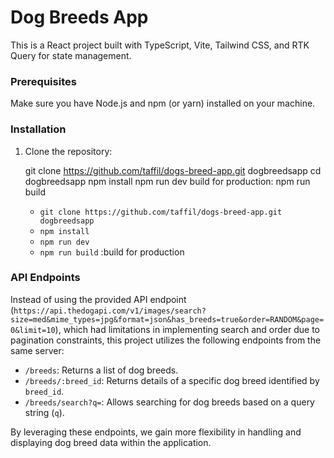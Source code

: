 # Dog Breeds App

This is a React project built with TypeScript, Vite, Tailwind CSS, and RTK Query for state management.

### Prerequisites

Make sure you have Node.js and npm (or yarn) installed on your machine.

### Installation

1. Clone the repository:

   git clone https://github.com/taffil/dogs-breed-app.git dogbreedsapp
   cd dogbreedsapp
   npm install
   npm run dev
   build for production: npm run build
   - `git clone https://github.com/taffil/dogs-breed-app.git dogbreedsapp`
   - `npm install`
   - `npm run dev`
   - `npm run build` :build for production


### API Endpoints

Instead of using the provided API endpoint (`https://api.thedogapi.com/v1/images/search?size=med&mime_types=jpg&format=json&has_breeds=true&order=RANDOM&page=0&limit=10`), which had limitations in implementing search and order due to pagination constraints, this project utilizes the following endpoints from the same server:

- `/breeds`: Returns a list of dog breeds.
- `/breeds/:breed_id`: Returns details of a specific dog breed identified by `breed_id`.
- `/breeds/search?q=`: Allows searching for dog breeds based on a query string (`q`).

By leveraging these endpoints, we gain more flexibility in handling and displaying dog breed data within the application.